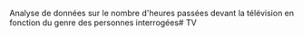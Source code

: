 Analyse de données sur le nombre d'heures passées devant la télévision
en fonction du genre des personnes interrogées# TV
